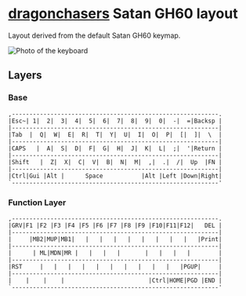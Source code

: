 # [dragonchasers](https://github.com/dragonchaser) Satan GH60 layout

Layout derived from the default Satan GH60 keymap.

![Photo of the keyboard](https://pbs.twimg.com/media/DQzlD0yX0AA8spX.jpg)

## Layers

### Base
```
,-----------------------------------------------------------.
|Esc~| 1|  2|  3|  4|  5|  6|  7|  8|  9|  0|  -|  =|Backsp |
|-----------------------------------------------------------|
|Tab  |  Q|  W|  E|  R|  T|  Y|  U|  I|  O|  P|  [|  ]|  \  |
|-----------------------------------------------------------|
|CAPS   |  A|  S|  D|  F|  G|  H|  J|  K|  L|  ;|  '|Return |
|-----------------------------------------------------------|
|Shift   |  Z|  X|  C|  V|  B|  N|  M|  ,|  .|  /|  Up  |FN |
|-----------------------------------------------------------|
|Ctrl|Gui |Alt |      Space           |Alt |Left |Down|Right|
`-----------------------------------------------------------'
```

### Function Layer

```
,-----------------------------------------------------------.
|GRV|F1 |F2 |F3 |F4 |F5 |F6 |F7 |F8 |F9 |F10|F11|F12|   DEL |
|-----------------------------------------------------------|
|     |MB2|MUP|MB1|   |   |   |   |   |   |   |   |   |Print|
|-----------------------------------------------------------|
|      | ML|MDN|MR |   |   |   |       |   |   |   |        |
|-----------------------------------------------------------|
|RST     |   |   |   |   |   |   |   |   |   |   |PGUP|     |
|-----------------------------------------------------------|
|    |    |    |                        |Ctrl|HOME|PGD |END |
`-----------------------------------------------------------'
```
